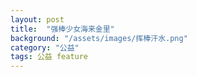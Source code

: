 ```yaml
---
layout: post
title:  "强棒少女海来金里"
background: "/assets/images/挥棒汗水.png"
category: "公益"
tags: 公益 feature
---
```

